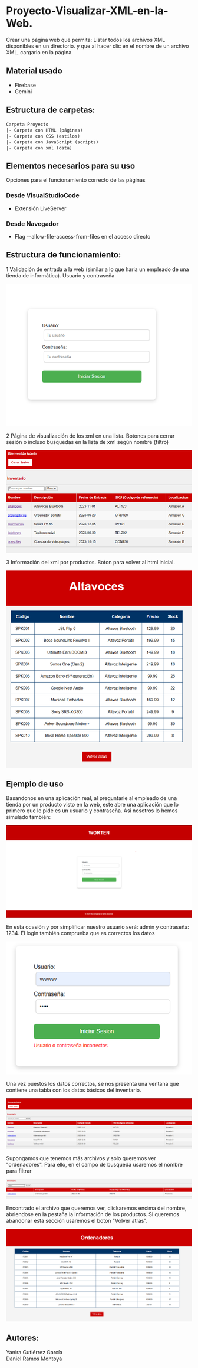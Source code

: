 # Proyecto-Visualizar-XML-en-la-Web.
Crear una página web que permita: Listar todos los archivos XML disponibles en un directorio. y que al hacer clic en el nombre de un archivo XML, cargarlo en la página.

## Material usado

 - Firebase
 - Gemini

## Estructura de carpetas:
```
Carpeta Proyecto
|- Carpeta con HTML (páginas)
|- Carpeta con CSS (estilos)
|- Carpeta con JavaScript (scripts)
|- Carpeta con xml (data)
```
## Elementos necesarios para su uso
Opciones para el funcionamiento correcto de las páginas

### Desde VisualStudioCode
 - Extensión LiveServer
### Desde Navegador
 - Flag  --allow-file-access-from-files en el acceso directo

## Estructura de funcionamiento:


1 Validación de entrada a la web (similar a lo que haria un empleado de una tienda de informática). Usuario y contraseña

![alt text](imag_presentacion/login.png)


2 Página de visualización de los xml en una lista. Botones para cerrar sesión o incluso busquedas en la lista de xml según nombre (filtro)

![alt text](imag_presentacion/tabla.png)


3 Información del xml por productos. Boton para volver al html inicial.

![alt text](imag_presentacion/xsl.png)


## Ejemplo de uso

Basandonos en una aplicación real, al preguntarle al empleado de una tienda por un producto visto en la web, este abre una aplicación
que lo primero que le pide es un usuario y contraseña. Asi nosotros lo hemos simulado también:

![alt text](imag_presentacion/ejemplo1.png)

En esta ocasión y por simplificar nuestro usuario será: admin y contraseña: 1234. 
El login también comprueba que es correctos los datos

![alt text](imag_presentacion/ejemplo2.png)

Una vez puestos los datos correctos, se nos presenta una ventana que contiene una tabla con los datos básicos del inventario.

![alt text](imag_presentacion/ejemplo3.png)

Supongamos que tenemos más archivos y solo queremos ver "ordenadores". Para ello, en el campo de busqueda usaremos el nombre para filtrar

![alt text](imag_presentacion/ejemplo4.png)

Encontrado el archivo que queremos ver, clickaremos encima del nombre, abriendose en la pestaña la información de los productos.
Si queremos abandonar esta sección usaremos el boton "Volver atras".

![alt text](imag_presentacion/ejemplo5.png)


## Autores:

Yanira Gutiérrez García  
Daniel Ramos Montoya


